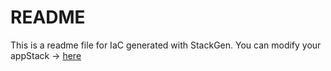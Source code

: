 # README
This is a readme file for IaC generated with StackGen.
You can modify your appStack -> [here](http://main.dev.stackgen.com/appstacks/046751e0-a7bf-4697-a637-d8b1f472eda0)
